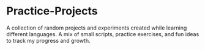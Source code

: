 # Practice-Projects
A collection of random projects and experiments created while learning different languages. A mix of small scripts, practice exercises, and fun ideas to track my progress and growth.
